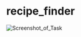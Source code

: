 # recipe_finder
![Screenshot_of_Task](https://github.com/sushmitajaulkar/recipe_finder/assets/86394207/3061fa55-d1fe-4403-819a-46d3c98b18be)
